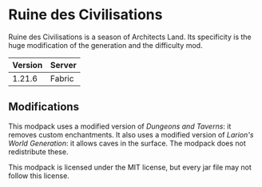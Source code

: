 # Ruine des Civilisations

Ruine des Civilisations is a season of Architects Land.
Its specificity is the huge modification of the generation and the difficulty mod.

| Version | Server |
|---------|--------|
|  1.21.6 | Fabric |

## Modifications

This modpack uses a modified version of *Dungeons and Taverns*: it removes custom enchantments.
It also uses a modified version of *Larion's World Generation*: it allows caves in the surface.
The modpack does not redistribute these.

This modpack is licensed under the MIT license, but every jar file may not follow this license.

